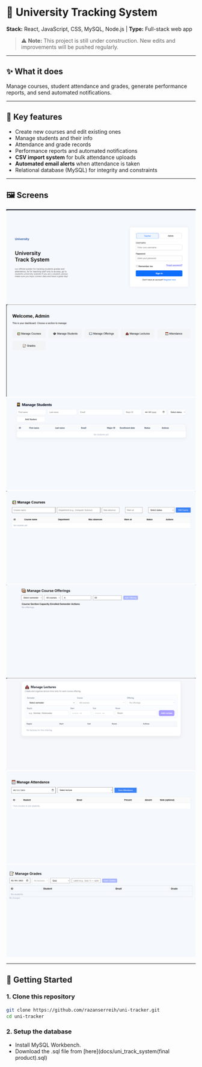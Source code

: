 # 🏫 University Tracking System
**Stack:** React, JavaScript, CSS, MySQL, Node.js | **Type:** Full-stack web app  

> ⚠️ **Note:** This project is still under construction. New edits and improvements will be pushed regularly.  

---

## ✨ What it does
Manage courses, student attendance and grades, generate performance reports, and send automated notifications.  

---

## 🔩 Key features
- Create new courses and edit existing ones  
- Manage students and their info  
- Attendance and grade records  
- Performance reports and automated notifications  
- **CSV import system** for bulk attendance uploads  
- **Automated email alerts** when attendance is taken  
- Relational database (MySQL) for integrity and constraints  

---

## 🖼️ Screens
![Login Page](docs/LoginPage.PNG "Login Page")  
![Dashboard](docs/AdminDashboard.PNG)  
![Manage Students](docs/ManageStudents.PNG)  
![Manage Courses](docs/ManageCourses.PNG)  
![Manage Course Offerings](docs/ManageCourseOfferings.PNG)  
![Manage Lectures](docs/ManageLectures.PNG)  
![Manage Attendance](docs/ManageAttendance.PNG)  
![Manage Grades](docs/ManageGrades.PNG)  

---

## 🚀 Getting Started

### 1. Clone this repository
```bash
git clone https://github.com/razanserreih/uni-tracker.git
cd uni-tracker
```

### 2. Setup the database
- Install MySQL Workbench.
- Download the .sql file from [here](docs/uni_track_system(final product).sql)


